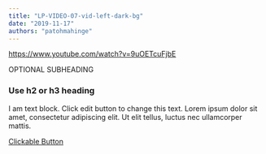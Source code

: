 ```yaml
---
title: "LP-VIDEO-07-vid-left-dark-bg"
date: "2019-11-17"
authors: "patohmahinge"
---
```


https://www.youtube.com/watch?v=9uOETcuFjbE

OPTIONAL SUBHEADING

### Use h2 or h3 heading

I am text block. Click edit button to change this text. Lorem ipsum dolor sit amet, consectetur adipiscing elit. Ut elit tellus, luctus nec ullamcorper mattis.

[Clickable Button](#)
